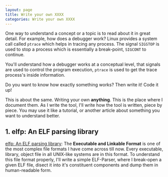 ```yaml
---
layout: page
title: Write your own XXXX
categories: Write your own XXXX
---
```


One way to understand a concept or a topic is to read about it in great detail. For example, how does a debugger work? Linux provides a system call called ```ptrace``` which helps in tracing any process. The signal ```SIGSTOP``` is used to stop a process which is essentially a break-point, ```SIGCONT``` to continue.

You'll understand how a debugger works at a conceptual level, that signals are used to control the program execution, ```ptrace``` is used to get the trace process's inside information.

Do you want to know how exactly something works? Then write it! Code it up!

This is about the same. Writing your own **anything**. This is the place where I document them. As I write the tool, I'll write how the tool is written, piece by piece. You may use it like a tutorial, or another article about something you want to understand better.

## 1. elfp: An ELF parsing library

[elfp: An ELF parsing library](/write/your/own/xxxx/2019/11/15/elf-parser-home.html): The **Executable and Linkable Format** is one of the most complex file formats I have come across till now. Every executable, library, object file in all UNIX-like systems are in this format. To understand this file format properly, I'll write a simple ELF-Parser, where I break-open a given ELF file, disect it into it's constituent components and dump them in human-readable form.

